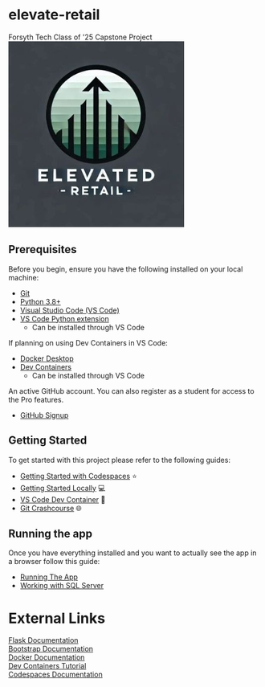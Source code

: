 # elevate-retail
Forsyth Tech Class of '25 Capstone Project  
![Project Logo](static/logo.jpg)

## Prerequisites

Before you begin, ensure you have the following installed on your local machine:

- [Git](https://git-scm.com/)
- [Python 3.8+](https://www.python.org/downloads/)  
- [Visual Studio Code (VS Code)](https://code.visualstudio.com/)
- [VS Code Python extension](https://marketplace.visualstudio.com/items?itemName=ms-python.python)
  - Can be installed through VS Code

If planning on using Dev Containers in VS Code:

- [Docker Desktop](https://www.docker.com/get-started/)
- [Dev Containers](https://code.visualstudio.com/docs/devcontainers/tutorial)
  - Can be installed through VS Code

An active GitHub account. You can also register as a student for access to the Pro features.

- [GitHub Signup](https://github.com/signup)

## Getting Started

To get started with this project please refer to the following guides:

- [Getting Started with Codespaces](./docs/getting_started_codespaces.md) :star:
- [Getting Started Locally](./docs/getting_started_locally.md) :computer:
- [VS Code Dev Container](./docs/getting_started_devcontainer.md) :whale:
- [Git Crashcourse](./docs/git-crashcourse.md) :globe_with_meridians:

## Running the app
  
Once you have everything installed and you want to actually see the app in a browser follow this guide:

- [Running The App](./docs/starting_the_app.md)
- [Working with SQL Server](./docs/sqlserver_guide.md)

# External Links

[Flask Documentation](https://flask.palletsprojects.com/en/stable/quickstart/)  
[Bootstrap Documentation](https://getbootstrap.com/docs/5.3/getting-started/introduction/)  
[Docker Documentation](https://docs.docker.com/)  
[Dev Containers Tutorial](https://code.visualstudio.com/docs/devcontainers/tutorial)  
[Codespaces Documentation](https://docs.github.com/en/codespaces)  
